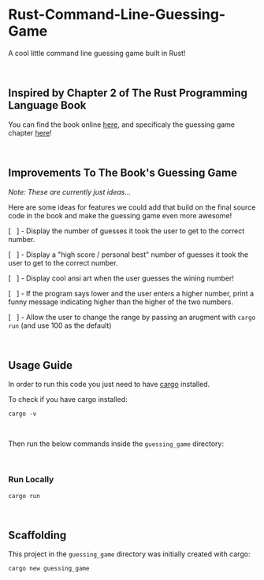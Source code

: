 # Rust-Command-Line-Guessing-Game
A cool little command line guessing game built in Rust!

<br/>

## Inspired by Chapter 2 of The Rust Programming Language Book

You can find the book online [here](https://doc.rust-lang.org/book/), and specificaly the guessing game chapter [here](https://doc.rust-lang.org/book/ch02-00-guessing-game-tutorial.html)!

<br/>

## Improvements To The Book's Guessing Game

_Note: These are currently just ideas..._

Here are some ideas for features we could add that build on the final source code in the book and make the guessing game even more awesome!

[ &nbsp; ] - Display the number of guesses it took the user to get to the correct number.

[ &nbsp; ] - Display a "high score / personal best" number of guesses it took the user to get to the correct number.

[ &nbsp; ] - Display cool ansi art when the user guesses the wining number!

[ &nbsp; ] - If the program says lower and the user enters a higher number, print a funny message indicating higher than the higher of the two numbers.

[ &nbsp; ] - Allow the user to change the range by passing an arugment with `cargo run` (and use 100 as the default)


<br/>

## Usage Guide

In order to run this code you just need to have [cargo](https://github.com/rust-lang/cargo) installed.

To check if you have cargo installed:
```
cargo -v
```

<br/>

Then run the below commands inside the `guessing_game` directory:

<br/>

### Run Locally
```
cargo run
```

<br/>


## Scaffolding

This project in the `guessing_game` directory was initially created with cargo:
```
cargo new guessing_game
```
